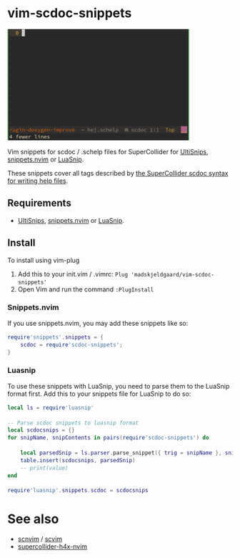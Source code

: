 # vim-scdoc-snippets
![scdoc snips in action](/assets/scdoc-snips.gif)

Vim snippets for scdoc / .schelp files for SuperCollider for [UltiSnips](https://github.com/SirVer/ultisnips), [snippets.nvim](https://github.com/norcalli/snippets.nvim) or [LuaSnip](https://github.com/L3MON4D3/LuaSnip).

These snippets cover all tags described by [the SuperCollider scdoc syntax for writing help files](http://doc.sccode.org/Reference/SCDocSyntax.html).

## Requirements
* [UltiSnips](https://github.com/SirVer/ultisnips), [snippets.nvim](https://github.com/norcalli/snippets.nvim) or [LuaSnip](https://github.com/L3MON4D3/LuaSnip).

## Install
To install using vim-plug
1. Add this to your init.vim / .vimrc:
`Plug 'madskjeldgaard/vim-scdoc-snippets'`
2. Open Vim and run the command `:PlugInstall`


### Snippets.nvim
If you use snippets.nvim, you may add these snippets like so:

```lua
require'snippets'.snippets = {
	scdoc = require'scdoc-snippets';
}
```

### Luasnip

To use these snippets with LuaSnip, you need to parse them to the LuaSnip format first. Add this to your snippets file for LuaSnip to do so:
```lua
local ls = require'luasnip'

-- Parse scdoc snippets to luasnip format
local scdocsnips = {}
for snipName, snipContents in pairs(require'scdoc-snippets') do

	local parsedSnip = ls.parser.parse_snippet({ trig = snipName }, snipContents)
	table.insert(scdocsnips, parsedSnip)
	-- print(value)
end

require'luasnip'.snippets.scdoc = scdocsnips
```


# See also

- [scnvim](https://github.com/davidgranstrom/scnvim) / [scvim](https://github.com/supercollider/scvim)
- [supercollider-h4x-nvim](https://github.com/madskjeldgaard/supercollider-h4x-nvim)
